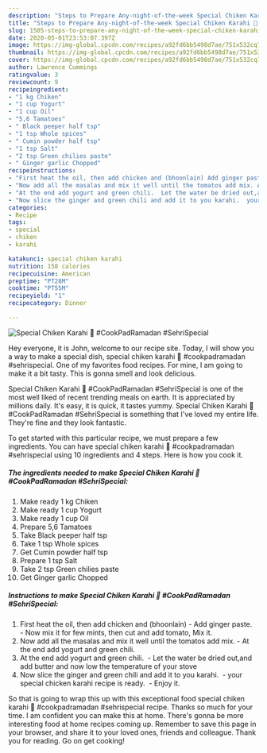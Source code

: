 ```yaml
---
description: "Steps to Prepare Any-night-of-the-week Special Chiken Karahi 💝 #CookPadRamadan #SehriSpecial"
title: "Steps to Prepare Any-night-of-the-week Special Chiken Karahi 💝 #CookPadRamadan #SehriSpecial"
slug: 1505-steps-to-prepare-any-night-of-the-week-special-chiken-karahi-cookpadramadan-sehrispecial
date: 2020-05-01T23:53:07.397Z
image: https://img-global.cpcdn.com/recipes/a92fd6bb5498d7ae/751x532cq70/special-chiken-karahi-💝-cookpadramadan-sehrispecial-recipe-main-photo.jpg
thumbnail: https://img-global.cpcdn.com/recipes/a92fd6bb5498d7ae/751x532cq70/special-chiken-karahi-💝-cookpadramadan-sehrispecial-recipe-main-photo.jpg
cover: https://img-global.cpcdn.com/recipes/a92fd6bb5498d7ae/751x532cq70/special-chiken-karahi-💝-cookpadramadan-sehrispecial-recipe-main-photo.jpg
author: Lawrence Cummings
ratingvalue: 3
reviewcount: 9
recipeingredient:
- "1 kg Chiken"
- "1 cup Yogurt"
- "1 cup Oil"
- "5,6 Tamatoes"
- " Black peeper half tsp"
- "1 tsp Whole spices"
- " Cumin powder half tsp"
- "1 tsp Salt"
- "2 tsp Green chilies paste"
- " Ginger garlic Chopped"
recipeinstructions:
- "First heat the oil, then add chicken and (bhoonlain) Add ginger paste.  Now mix it for few mints, then cut and add tomato, Mix it."
- "Now add all the masalas and mix it well until the tomatos add mix. At the end add yogurt and green chili."
- "At the end add yogurt and green chili.  Let the water be dried out,and add butter and now low the temperature of your stove"
- "Now slice the ginger and green chili and add it to you karahi.  your special chicken karahi recipe is ready.  Enjoy it."
categories:
- Recipe
tags:
- special
- chiken
- karahi

katakunci: special chiken karahi 
nutrition: 158 calories
recipecuisine: American
preptime: "PT28M"
cooktime: "PT55M"
recipeyield: "1"
recipecategory: Dinner

---
```



![Special Chiken Karahi 💝 #CookPadRamadan #SehriSpecial](https://img-global.cpcdn.com/recipes/a92fd6bb5498d7ae/751x532cq70/special-chiken-karahi-💝-cookpadramadan-sehrispecial-recipe-main-photo.jpg)

Hey everyone, it is John, welcome to our recipe site. Today, I will show you a way to make a special dish, special chiken karahi 💝 #cookpadramadan #sehrispecial. One of my favorites food recipes. For mine, I am going to make it a bit tasty. This is gonna smell and look delicious.



Special Chiken Karahi 💝 #CookPadRamadan #SehriSpecial is one of the most well liked of recent trending meals on earth. It is appreciated by millions daily. It's easy, it is quick, it tastes yummy. Special Chiken Karahi 💝 #CookPadRamadan #SehriSpecial is something that I've loved my entire life. They're fine and they look fantastic.


To get started with this particular recipe, we must prepare a few ingredients. You can have special chiken karahi 💝 #cookpadramadan #sehrispecial using 10 ingredients and 4 steps. Here is how you cook it.

<!--inarticleads1-->

##### The ingredients needed to make Special Chiken Karahi 💝 #CookPadRamadan #SehriSpecial:

1. Make ready 1 kg Chiken
1. Make ready 1 cup Yogurt
1. Make ready 1 cup Oil
1. Prepare 5,6 Tamatoes
1. Take  Black peeper half tsp
1. Take 1 tsp Whole spices
1. Get  Cumin powder half tsp
1. Prepare 1 tsp Salt
1. Take 2 tsp Green chilies paste
1. Get  Ginger garlic Chopped




<!--inarticleads2-->

##### Instructions to make Special Chiken Karahi 💝 #CookPadRamadan #SehriSpecial:

1. First heat the oil, then add chicken and (bhoonlain) - Add ginger paste.  - Now mix it for few mints, then cut and add tomato, Mix it.
1. Now add all the masalas and mix it well until the tomatos add mix. - At the end add yogurt and green chili.
1. At the end add yogurt and green chili.  - Let the water be dried out,and add butter and now low the temperature of your stove
1. Now slice the ginger and green chili and add it to you karahi.  - your special chicken karahi recipe is ready.  - Enjoy it.




So that is going to wrap this up with this exceptional food special chiken karahi 💝 #cookpadramadan #sehrispecial recipe. Thanks so much for your time. I am confident you can make this at home. There's gonna be more interesting food at home recipes coming up. Remember to save this page in your browser, and share it to your loved ones, friends and colleague. Thank you for reading. Go on get cooking!
